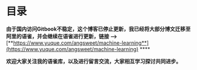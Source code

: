 # 目录

**由于国内访问Gitbook不稳定，这个博客已停止更新，我已经将大部分博文迁移至阿里的语雀，并会继续在语雀进行更新，链接 --&gt;** [**https://www.yuque.com/angsweet/machine-learning**](https://www.yuque.com/angsweet/machine-learning) ****

**欢迎大家关注我的语雀库，以及进行留言交流，大家相互学习探讨共同进步。**

